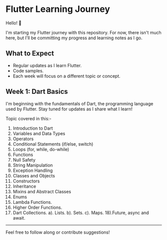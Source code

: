 # Flutter Learning Journey

Hello! 👋

I'm starting my Flutter journey with this repository. For now, there isn't much here, but I'll be committing my progress and learning notes as I go.

## What to Expect

- Regular updates as I learn Flutter.
- Code samples.
- Each week will focus on a different topic or concept.

## Week 1: Dart Basics

I'm beginning with the fundamentals of Dart, the programming language used by Flutter. Stay tuned for updates as I share what I learn!

Topic covered in this:-
1. Introduction to Dart
2. Variables and Data Types
3. Operators
4. Conditional Statements (if/else, switch)
5. Loops (for, while, do-while)
6. Functions
7. Null Safety
8. String Manipulation
9. Exception Handling
 10. Classes and Objects
 11. Constructors
 12. Inheritance
 13. Mixins and Abstract Classes
 14. Enums
 15. Lambda Functions.
 16. Higher Order Functions.
 17. Dart Collections.
     a). Lists.
     b). Sets.
     c). Maps.
18).Future, async and await.

---

Feel free to follow along or contribute suggestions!
